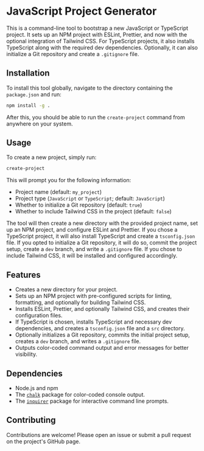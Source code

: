 # JavaScript Project Generator

This is a command-line tool to bootstrap a new JavaScript or TypeScript project. It sets up an NPM project with ESLint, Prettier, and now with the optional integration of Tailwind CSS. For TypeScript projects, it also installs TypeScript along with the required dev dependencies. Optionally, it can also initialize a Git repository and create a `.gitignore` file.

## Installation

To install this tool globally, navigate to the directory containing the `package.json` and run:

```bash
npm install -g .
```

After this, you should be able to run the `create-project` command from anywhere on your system.

## Usage

To create a new project, simply run:

```bash
create-project
```

This will prompt you for the following information:

- Project name (default: `my_project`)
- Project type (`JavaScript` or `TypeScript`; default: `JavaScript`)
- Whether to initialize a Git repository (default: `true`)
- Whether to include Tailwind CSS in the project (default: `false`)

The tool will then create a new directory with the provided project name, set up an NPM project, and configure ESLint and Prettier. If you chose a TypeScript project, it will also install TypeScript and create a `tsconfig.json` file. If you opted to initialize a Git repository, it will do so, commit the project setup, create a `dev` branch, and write a `.gitignore` file. If you chose to include Tailwind CSS, it will be installed and configured accordingly.

## Features

- Creates a new directory for your project.
- Sets up an NPM project with pre-configured scripts for linting, formatting, and optionally for building Tailwind CSS.
- Installs ESLint, Prettier, and optionally Tailwind CSS, and creates their configuration files.
- If TypeScript is chosen, installs TypeScript and necessary dev dependencies, and creates a `tsconfig.json` file and a `src` directory.
- Optionally initializes a Git repository, commits the initial project setup, creates a `dev` branch, and writes a `.gitignore` file.
- Outputs color-coded command output and error messages for better visibility.

## Dependencies

- Node.js and npm
- The [`chalk`](https://www.npmjs.com/package/chalk) package for color-coded console output.
- The [`inquirer`](https://www.npmjs.com/package/inquirer) package for interactive command line prompts.

## Contributing

Contributions are welcome! Please open an issue or submit a pull request on the project's GitHub page.
